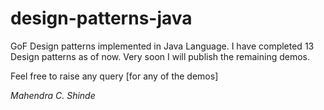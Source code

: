 # design-patterns-java
GoF Design patterns implemented in Java Language.
I have completed 13 Design patterns as of now. 
Very soon I will publish the remaining demos.


  Feel free to raise any query [for any of the demos]

*Mahendra C. Shinde*
